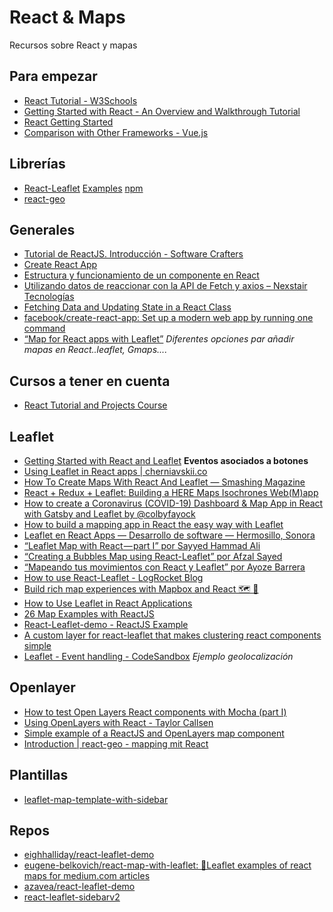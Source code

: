 # React & Maps

Recursos sobre React y mapas

## Para empezar
- [React Tutorial - W3Schools](https://www.w3schools.com/REACT/default.asp)
- [Getting Started with React - An Overview and Walkthrough Tutorial](https://www.taniarascia.com/getting-started-with-react/)
- [React Getting Started](https://reactjs.org/docs/getting-started.html)
- [Comparison with Other Frameworks - Vue.js](https://es.vuejs.org/v2/guide/comparison.html)

## Librerías
- [React-Leaflet](https://react-leaflet.js.org/en/) [Examples](https://react-leaflet.js.org/docs/en/examples) [npm](https://www.npmjs.com/package/react-leaflet)
- [react-geo](https://www.npmjs.com/package/@terrestris/react-geo)

## Generales
- [Tutorial de ReactJS. Introducción - Software Crafters](https://softwarecrafters.io/react/tutorial-react-js-introduccion/)
- [Create React App](https://create-react-app.dev/docs/getting-started/)
- [Estructura y funcionamiento de un componente en React](https://carlosazaustre.es/estructura-de-un-componente-en-react)
- [Utilizando datos de reaccionar con la API de Fetch y axios – Nexstair Tecnologías](https://nexstair.com/using-data-in-react-with-the-fetch-api-and-axios/?lang=es)
- [Fetching Data and Updating State in a React Class](https://www.pluralsight.com/guides/fetching-data-updating-state-react-class)
- [facebook/create-react-app: Set up a modern web app by running one command](https://github.com/facebook/create-react-app)
- [“Map for React apps with Leaflet”](https://link.medium.com/hnOVgqt8u5) *Diferentes opciones par añadir mapas en React..leaflet, Gmaps....*

## Cursos a tener en cuenta
- [React Tutorial and Projects Course](https://www.udemy.com/course/react-tutorial-and-projects-course/?ranMID=39197&ranEAID=OHRBJGveF2s&ranSiteID=OHRBJGveF2s-7J5siV9M9OhKT59d6p19nQ&LSNPUBID=OHRBJGveF2s)


## Leaflet
- [Getting Started with React and Leaflet](https://www.azavea.com/blog/2016/12/05/getting-started-with-react-and-leaflet/) **Eventos asociados a botones**
- [Using Leaflet in React apps | cherniavskii.co](https://cherniavskii.com/using-leaflet-in-react-apps/)
- [How To Create Maps With React And Leaflet — Smashing Magazine](https://www.smashingmagazine.com/2020/02/javascript-maps-react-leaflet/)
- [React + Redux + Leaflet: Building a HERE Maps Isochrones Web(M)app](https://gis-ops.com/react-redux-leaflet-building-a-here-maps-isochrones-webmapp/)
- [How to create a Coronavirus (COVID-19) Dashboard & Map App in React with Gatsby and Leaflet by 
@colbyfayock](https://www.freecodecamp.org/news/how-to-create-a-coronavirus-covid-19-dashboard-map-app-in-react-with-gatsby-and-leaflet/)
- [How to build a mapping app in React the easy way with Leaflet](https://www.freecodecamp.org/news/easily-spin-up-a-mapping-app-in-react-with-leaflet/)
- [Leaflet en React Apps — Desarrollo de software — Hermosillo, Sonora](https://rosolutions.com.mx/blog/index.php/2018/11/26/leaflet-en-react-apps/)
- [“Leaflet Map with React — part I” por Sayyed Hammad Ali](https://link.medium.com/tG1m1awLQ4)
- [“Creating a Bubbles Map using React-Leaflet” por Afzal Sayed](https://link.medium.com/LZe3qIhLQ4)
- [“Mapeando tus movimientos con React y Leaflet” por Ayoze Barrera](https://link.medium.com/xVBYYcnKQ4)
- [How to use React-Leaflet - LogRocket Blog](https://blog.logrocket.com/how-to-use-react-leaflet/)
- [Build rich map experiences with Mapbox and React 🗺 🚀](https://codeburst.io/build-rich-map-experiences-with-mapbox-and-react-fa13d2c814de)
- [How to Use Leaflet in React Applications](https://morioh.com/p/d339f90518c1)
- [26 Map Examples with ReactJS](https://react.rocks/tag/Map)
- [React-Leaflet-demo - ReactJS Example](https://react.rocks/example/React-Leaflet-demo)
- [A custom layer for react-leaflet that makes clustering react components simple](https://reactjsexample.com/a-custom-layer-for-react-leaflet-that-makes-plotting-and-clustering-react-components-simple/amp/)
- [Leaflet - Event handling - CodeSandbox](https://codesandbox.io/embed/n9lpjj7j9j?codemirror=1) *Ejemplo  geolocalización*


## Openlayer
- [How to test Open Layers React components with Mocha (part I)](https://link.medium.com/5hpnKlvwe5)
- [Using OpenLayers with React - Taylor Callsen](https://taylor.callsen.me/using-reactflux-with-openlayers-3-and-other-third-party-libraries/)
- [Simple example of a ReactJS and OpenLayers map component](https://dominoc925.blogspot.com/2019/10/simple-example-of-reactjs-and.html?m=1)
- [Introduction | react-geo - mapping mit React](https://terrestris.github.io/react-geo-ws/index.html)

## Plantillas

- [leaflet-map-template-with-sidebar](https://github.com/vannizhang/leaflet-map-template-with-sidebar/blob/master/README.md)

## Repos
- [eighhalliday/react-leaflet-demo](https://github.com/leighhalliday/react-leaflet-demo)
- [eugene-belkovich/react-map-with-leaflet: 🌱Leaflet examples of react maps for medium.com articles
](https://github.com/eugene-belkovich/react-map-with-leaflet)
- [azavea/react-leaflet-demo](https://github.com/azavea/react-leaflet-demo)
- [react-leaflet-sidebarv2](https://github.com/condense/react-leaflet-sidebarv2/blob/master/README.md)


